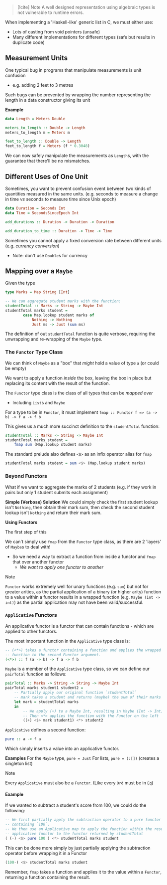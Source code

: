 


>[!cite] Note
A well designed representation using algebraic types is not vulnerable to runtime errors.


When implementing a 'Haskell-like' generic list in C, we must either use:
- Lots of casting from void pointers (unsafe)
- Many different implementations for different types (safe but results in duplicate code)


## Measurement Units

One typical bug in programs that manipulate measurements is unit confusion
- e.g. adding 2 feet to 3 metres

Such bugs can be prevented by wrapping the number representing the length in a data constructor giving its unit

**Example**
```haskell
data Length = Meters Double

meters_to_length :: Double -> Length
meters_to_length m = Meters m

feet_to_length :: Double -> Length
feet_to_length f = Meters (f * 0.3048)
```

We can now safely manipulate the measurements as `Length`s, with the guarantee that there'll be no mismatches.


## Different Uses of One Unit

Sometimes, you want to prevent confusion event between two kinds of quantities measured in the same units. (e.g. seconds to measure a change in time *vs* seconds to measure time since Unix epoch)

```haskell
data Duration = Seconds Int
data Time = SecondsSinceEpoch Int

add_durations :: Duration -> Duration -> Duration

add_duration_to_time :: Duration -> Time -> Time
```


Sometimes you cannot apply a fixed conversion rate between different units (e.g. *currency conversion*)
- Note: don't use `Double`s for currency


## Mapping over a `Maybe`

Given the type
```haskell
type Marks = Map String [Int]

-- We can aggregate student marks with the function:
studentTotal :: Marks -> String -> Maybe Int
studentTotal marks student = 
		case Map.lookup student marks of
			Nothing -> Nothing
			Just ms -> Just (sum ms)
```

The definition of out `studentTotal` function is quite verbose, requiring the unwrapping and re-wrapping of the `Maybe` type.


### The `Functor` Type Class

We can think of `Maybe` as a "box" that *might* hold a value of type `a` (or could be empty)

We want to apply a function *inside* the box, leaving the box in place but replacing its content with the result of the function.



The `Functor` type class is the class of all types that can be *mapped over*
- Including `List`s and `Maybe`

For a type to be in `Functor`, it must implement 
`fmap :: Functor f => (a -> b) -> f a -> f b`

This gives us a much more succinct definition to the `studentTotal` function:
```haskell
studentTotal :: Marks -> String -> Maybe Int
studentTotal marks student = 
	fmap sum (Map.lookup student marks)
```

The standard prelude also defines `<$>` as an infix operator alias for `fmap`

```haskell
studentTotal marks student = sum <$> (Map.lookup student marks)
```



### Beyond Functors

What if we want to aggregate the marks of 2 students (e.g. if they work in pairs but only 1 student submits each assignment)

**Simple (Verbose) Solution**
	We could simply check the first student lookup isn't `Nothing`, then obtain their mark sum, then check the second student lookup isn't `Nothing` and return their mark sum.


**Using Functors**

The first step of this 

We can't simply use `fmap` from the `Functor` type class, as there are 2 'layers' of `Maybe`s to deal with!
- So we need a way to extract a function from inside a functor and `fmap` that over another functor
	- *We want to apply one functor to another*


>[!note]
>`Functor` works extremely well for unary functions (e.g. `sum`) but not for greater arities, as the partial application of a binary (or higher arity) function to a value within a functor results in a wrapped function (e.g. `Maybe (int -> int)`) as the partial application may not have been valid/successful.


### `Applicative` Functors

An applicative functor is a functor that can contain functions - which are applied to other functors.

The most important function in the `Applicative` type class is:
```haskell
-- (<*>) takes a functor containing a function and applies the wrapped
-- function to the second Functor argument.
(<*>) :: f (a -> b) -> f a -> f b
```


`Maybe` is a member of the `Applicative` type class, so we can define our `pairTotal` function as follows:


```haskell
pairTotal :: Marks -> String -> String -> Maybe Int
pairTotal marks student1 student2 = 
	-- Partially apply our original function `studentTotal`
	-- mark takes a student and returns (maybe) the sum of their marks
	let mark = studentTotal marks 
	in 
		-- We apply (+) to a Maybe Int, resulting in Maybe (Int -> Int)
		-- Then <*> applies the function with the Functor on the left
		((+) <$> mark student1) <*> student2
```


`Applicative` defines a second function:
```haskell
pure :: a -> f a
```

Which simply inserts a value into an applicative functor.

**Examples**
For the `Maybe` type, `pure = Just`
For lists, `pure = (:[])` (creates a singleton list)


>[!note]
>Every `Applicative` must also be a `Functor`. (Like every `Ord` must be in `Eq`)


#### Example

If we wanted to subtract a student's score from 100, we could do the following:

```haskell
-- We first partially apply the subtraction operator to a pure functor
-- containing `100`.
-- We then use an Applicative map to apply the function within the resulting
-- applicative functor to the functor returned by studentTotal
( (-) <$> pure 100 ) <*> studentTotal marks student
```


This can be done more simply by just partially applying the subtraction operator before wrapping it in a Functor
```haskell
(100-) <$> studentTotal marks student
```


Remember, `fmap` takes a function and applies it to the value within a `Functor`, returning a function containing the result.


